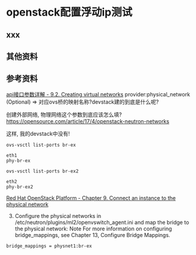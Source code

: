 # openstack配置浮动ip测试

## xxx

## 其他资料

## 参考资料

[api接口参数详解 - 9.2. Creating virtual networks](https://docs.virtuozzo.com/virtuozzo_hybrid_infrastructure_4_6_compute_api_reference/managing-virtual-networks/creating-virtual-networks.html)
provider:physical_network (Optional) => 对应ovs桥的映射名称?devstack建的到底是什么呢?

创建外部网络, 物理网络这个参数到底应该怎么填?
https://opensource.com/article/17/4/openstack-neutron-networks

这样, 我的devstack中没有!
```
ovs-vsctl list-ports br-ex

eth1
phy-br-ex

ovs-vsctl list-ports br-ex2

eth2
phy-br-ex2
```


[Red Hat OpenStack Platform - Chapter 9. Connect an instance to the physical network](https://access.redhat.com/documentation/en-us/red_hat_openstack_platform/8/html/networking_guide/sec-connect-instance)

3. Configure the physical networks in /etc/neutron/plugins/ml2/openvswitch_agent.ini and map the bridge to the physical network:
Note
For more information on configuring bridge_mappings, see Chapter 13, Configure Bridge Mappings.
```
bridge_mappings = physnet1:br-ex
```
